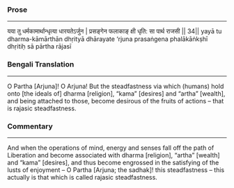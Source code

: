 ### Prose 
 --- 
यया तु धर्मकामार्थान्धृत्या धारयतेऽर्जुन |
प्रसङ्गेन फलाकाङ् क्षी धृति: सा पार्थ राजसी || 34||
yayā tu dharma-kāmārthān dhṛityā dhārayate ‘rjuna
prasaṅgena phalākāṅkṣhī dhṛitiḥ sā pārtha rājasī

### Bengali Translation 
 --- 
O Partha [Arjuna]! O Arjuna! But the steadfastness via which (humans) hold onto [the ideals of] dharma [religion], “kama” [desires] and “artha” [wealth], and being attached to those, become desirous of the fruits of actions – that is rajasic steadfastness.

### Commentary 
 --- 
And when the operations of mind, energy and senses fall off the path of Liberation and become associated with dharma [religion], “artha” [wealth] and “kama” [desires], and thus become engrossed in the satisfying of the lusts of enjoyment – O Partha [Arjuna; the sadhak]! this steadfastness – this actually is that which is called rajasic steadfastness.